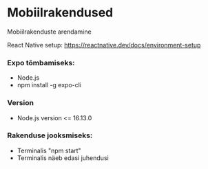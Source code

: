 # Mobiilrakendused
Mobiilrakenduste arendamine

React Native setup:
https://reactnative.dev/docs/environment-setup


### Expo tõmbamiseks:
* Node.js
* npm install -g expo-cli

### Version
* Node.js version <= 16.13.0

### Rakenduse jooksmiseks:
* Terminalis "npm start"
* Terminalis näeb edasi juhendusi
